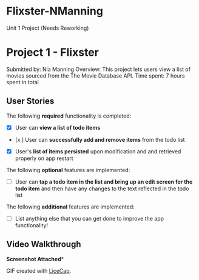 # Flixster-NManning
Unit 1 Project (Needs Reworking)
# Project 1 - Flixster

Submitted by: Nia Manning
Overview: This project lets users view a list of movies sourced from the The Movie Database API.
Time spent: 7 hours spent in total

## User Stories

The following **required** functionality is completed:

* [x] User can **view a list of todo items**
* [x ] User can **successfully add and remove items** from the todo list
* [x] User's **list of items persisted** upon modification and and retrieved properly on app restart

The following **optional** features are implemented:

* [ ] User can **tap a todo item in the list and bring up an edit screen for the todo item** and then have any changes to the text reflected in the todo list

The following **additional** features are implemented:

* [ ] List anything else that you can get done to improve the app functionality!

## Video Walkthrough
**Screenshot Attached***

GIF created with [LiceCap](http://www.cockos.com/licecap/).

